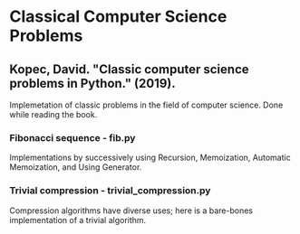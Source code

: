 # Classical Computer Science Problems
## Kopec, David. "Classic computer science problems in Python." (2019).

Implemetation of classic problems in the field of computer science. Done while reading the book.

### Fibonacci sequence - fib.py
Implementations by successively using Recursion, Memoization, Automatic Memoization, and Using Generator.

### Trivial compression - trivial_compression.py
Compression algorithms have diverse uses; here is a bare-bones implementation of a trivial algorithm.
